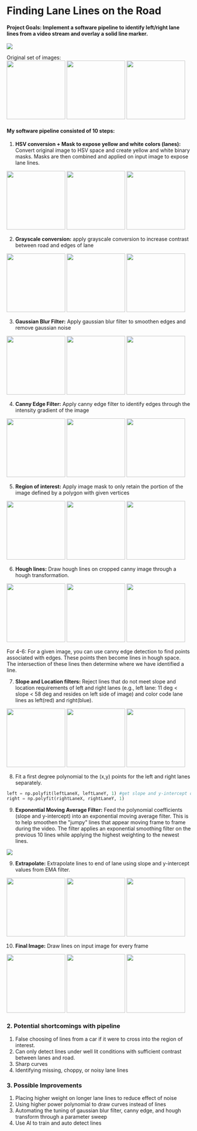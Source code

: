 
# **Finding Lane Lines on the Road**

#### Project Goals: Implement a software pipeline to identify left/right lane lines from a video stream and overlay a solid line marker.

[![](http://img.youtube.com/vi/gDesUAt9_fs/0.jpg)](http://www.youtube.com/watch?v=gDesUAt9_fs "Finding Lane Lines")

Original set of images:</br>
<img src="./test_images/solidYellowCurve.jpg" height="160"> <img src="./test_images/solidYellowCurve2.jpg" height="160"> <img src="./test_images/solidYellowLeft.jpg" height="160">

#### My software pipeline consisted of 10 steps:<br>

1. <b>HSV conversion + Mask to expose yellow and white colors (lanes):</b> Convert original image to HSV space and create yellow and white binary masks. Masks are then combined and applied on input image to expose lane lines.

<img src="./test_images/solidYellowCurve_hsvMasked.jpg" height="160"> <img src="./test_images/solidYellowCurve2_hsvMasked.jpg" height="160"> <img src="./test_images/solidYellowLeft_hsvMasked.jpg" height="160">

2. <b>Grayscale conversion:</b> apply grayscale conversion to increase contrast between road and edges of lane

<img src="./test_images/solidYellowCurve_gray.jpg" height="160"> <img src="./test_images/solidYellowCurve2_gray.jpg" height="160"> <img src="./test_images/solidYellowLeft_gray.jpg" height="160">

3. <b>Gaussian Blur Filter:</b> Apply gaussian blur filter to smoothen edges and remove gaussian noise

<img src="./test_images/solidYellowCurve_gaussianBlur.jpg" height="160"> <img src="./test_images/solidYellowCurve2_gaussianBlur.jpg" height="160"> <img src="./test_images/solidYellowLeft_gaussianBlur.jpg" height="160">

4. <b>Canny Edge Filter:</b> Apply canny edge filter to identify edges through the intensity gradient of the image

<img src="./test_images/solidYellowCurve_canny.jpg" height="160"> <img src="./test_images/solidYellowCurve2_canny.jpg" height="160"> <img src="./test_images/solidYellowLeft_canny.jpg" height="160">

5. <b>Region of interest:</b> Apply image mask to only retain the portion of the image defined by a polygon with given vertices

<img src="./test_images/solidYellowCurve_regionMask.jpg" height="160"> <img src="./test_images/solidYellowCurve2_regionMask.jpg" height="160"> <img src="./test_images/solidYellowLeft_regionMask.jpg" height="160">

6. <b>Hough lines:</b> Draw hough lines on cropped canny image through a hough transformation.

<img src="./test_images/solidYellowCurve_houghLinesRaw.jpg" height="160"> <img src="./test_images/solidYellowCurve2_houghLinesRaw.jpg" height="160"> <img src="./test_images/solidYellowLeft_houghLinesRaw.jpg" height="160">

For 4-6: For a given image, you can use canny edge detection to find points associated with edges. These points then become lines in hough space. The intersection of these lines then determine where we have identified a line.

7. <b>Slope and Location filters:</b> Reject lines that do not meet slope and location requirements of left and right lanes (e.g., left lane: 11 deg < slope < 58 deg and resides on left side of image) and color code lane lines as left(red) and right(blue).

<img src="./test_images/solidYellowCurve_houghT.jpg" height="160"> <img src="./test_images/solidYellowCurve2_houghT.jpg" height="160"> <img src="./test_images/solidYellowLeft_houghT.jpg" height="160">

8. Fit a first degree polynomial to the (x,y) points for the left and right lanes separately.
```python
left = np.polyfit(leftLaneX, leftLaneY, 1) #get slope and y-intercept of polyfit line
right = np.polyfit(rightLaneX, rightLaneY, 1)
```

9. <b>Exponential Moving Average Filter:</b> Feed the polynomial coefficients (slope and y-intercept) into an exponential moving average filter. This is to help smoothen the "jumpy" lines that appear moving frame to frame during the video. The filter applies an exponential smoothing filter on the previous 10 lines while applying the highest weighting to the newest lines.

<img src="./test_images/EMAweights.png"> 

9. <b>Extrapolate:</b> Extrapolate lines to end of lane using slope and y-intercept values from EMA filter.

<img src="./test_images/solidYellowCurve_extrapolate.jpg" height="160"> <img src="./test_images/solidYellowCurve2_extrapolate.jpg" height="160"> <img src="./test_images/solidYellowLeft_extrapolate.jpg" height="160">

10. <b>Final Image:</b> Draw lines on input image for every frame

<img src="./test_images/solidYellowCurve_finalImage.jpg" height="160"> <img src="./test_images/solidYellowCurve2_finalImage.jpg" height="160"> <img src="./test_images/solidYellowLeft_finalImage.jpg" height="160">

### 2. Potential shortcomings with pipeline

1. False choosing of lines from a car if it were to cross into the region of interest.
2. Can only detect lines under well lit conditions with sufficient contrast between lanes and road.
3. Sharp curves
4. Identifying missing, choppy, or noisy lane lines

### 3. Possible Improvements

1. Placing higher weight on longer lane lines to reduce effect of noise
2. Using higher power polynomial to draw curves instead of lines
3. Automating the tuning of gaussian blur filter, canny edge, and hough transform through a parameter sweep
4. Use AI to train and auto detect lines
